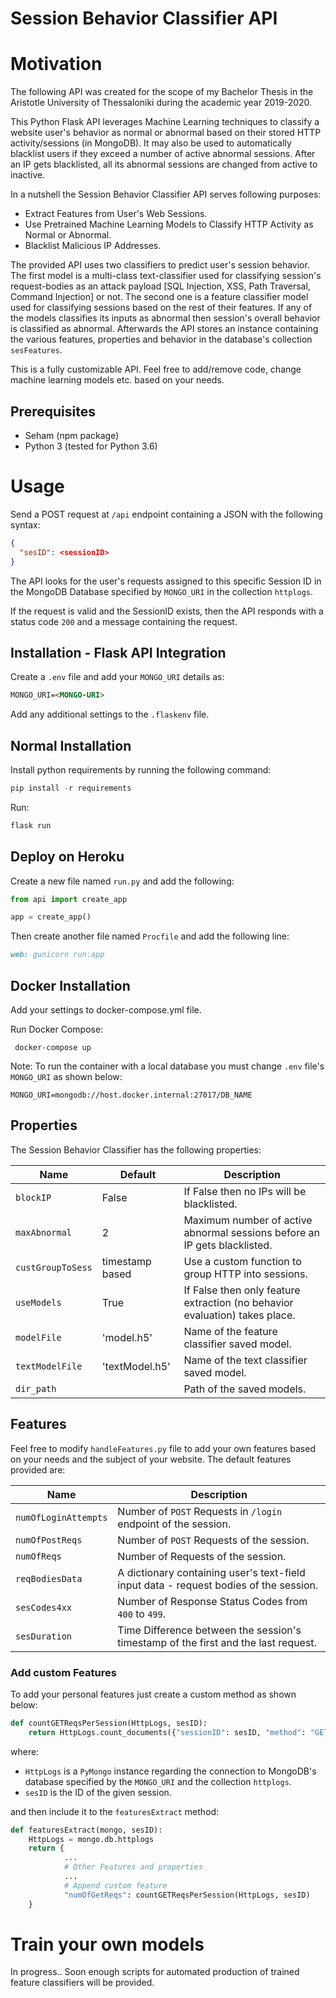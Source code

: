 # Session Behavior Classifier API


# Motivation

The following API was created for the scope of my Bachelor Thesis in the Aristotle University of Thessaloniki during the academic year 2019-2020.

This Python Flask API leverages Machine Learning techniques to classify a website user's behavior as normal or abnormal based on their stored HTTP activity/sessions (in MongoDB). It may also be used to automatically blacklist users if they exceed a number of active abnormal sessions. After an IP gets blacklisted, all its abnormal sessions are changed from active to inactive. 

In a nutshell the Session Behavior Classifier API serves following purposes:

- Extract Features from User's Web Sessions.
- Use Pretrained Machine Learning Models to Classify HTTP Activity as Normal or Abnormal.
- Blacklist Malicious IP Addresses.

The provided API uses two classifiers to predict user's session behavior. The first model is a multi-class text-classifier used for classifying session's request-bodies as an attack payload [SQL Injection, XSS, Path Traversal, Command Injection] or not. The second one is a feature classifier model used for classifying sessions based on the rest of their features. If any of the models classifies its inputs as abnormal then session's overall behavior is classified as abnormal. Afterwards the API stores an instance containing the various features, properties and behavior in the database's collection  `sesFeatures`.

This is a fully customizable API. Feel free to add/remove code, change machine learning models etc. based on your needs.

## Prerequisites

- Seham (npm package)
- Python 3 (tested for Python 3.6)

# Usage

Send a POST request at `/api` endpoint containing a JSON with the following syntax:

```json
{
  "sesID": <sessionID>
}
```
The API looks for the user's requests assigned to this specific Session ID in the MongoDB Database specified by `MONGO_URI` in the collection `httplogs`.

If the request is valid and the SessionID exists, then the API responds with a status code `200` and a message containing the request.

## Installation - Flask API Integration

Create a `.env` file and add your `MONGO_URI` details as:

```markdown
MONGO_URI=<MONGO-URI>
```

Add any additional settings to the `.flaskenv` file.


## Normal Installation

Install python requirements by running the following command:

```python
pip install -r requirements
```

Run:

```python
flask run
```

## Deploy on Heroku

Create a new file named `run.py` and add the following:

```python
from api import create_app

app = create_app()
```

Then create another file named `Procfile` and add the following line:

```markdown
web: gunicorn run:app
```


## Docker Installation

Add your settings to docker-compose.yml file.

Run Docker Compose:

```
 docker-compose up
```

Note: To run the container with a local database you must change `.env` file's `MONGO_URI` as shown below:

```
MONGO_URI=mongodb://host.docker.internal:27017/DB_NAME
```

## Properties

The Session Behavior Classifier has the following properties:

| Name             | Default          | Description      |
| ---------------- | ---------------- | ---------------- |
| `blockIP`        |        False     | If False then no IPs will be blacklisted.|
| `maxAbnormal `   |        2         | Maximum number of active abnormal sessions before an IP gets blacklisted.|
| `custGroupToSess`| timestamp based  | Use a custom function to group HTTP into sessions.|
| `useModels`      |        True      | If False then only feature extraction (no behavior evaluation) takes place.|
| `modelFile`      |    'model.h5'    | Name of the feature classifier saved model.|
| `textModelFile`  |  'textModel.h5'  | Name of the text classifier saved model.|
| `dir_path`       |   <Script-Dir>   | Path of the saved models.|

## Features

Feel free to modify `handleFeatures.py` file to add your own features based on your needs and the subject of your website. The default features provided are:

| Name             |  Description     |
| ---------------- | ---------------- |
| `numOfLoginAttempts`| Number of `POST` Requests in `/login` endpoint of the session.|
| `numOfPostReqs `    | Number of `POST` Requests of the session.|
| `numOfReqs`         | Number of Requests of the session.|
| `reqBodiesData`     | A dictionary containing user's text-field input data - request bodies of the session.|
| `sesCodes4xx`       | Number of Response Status Codes from `400` to `499`.|
| `sesDuration`       | Time Difference between the session's timestamp of the first and the last request.|

### Add custom Features

To add your personal features just create a custom method as shown below:

```python
def countGETReqsPerSession(HttpLogs, sesID):
    return HttpLogs.count_documents({"sessionID": sesID, "method": "GET"})
```

where:
- `HttpLogs` is a `PyMongo` instance regarding the connection to MongoDB's database specified by the `MONGO_URI` and the collection `httplogs`.
- `sesID` is the ID of the given session.

and then include it to the `featuresExtract` method:

```python
def featuresExtract(mongo, sesID):
    HttpLogs = mongo.db.httplogs
    return {
            ...
            # Other Features and properties
            ...
            # Append custom feature
            "numOfGetReqs": countGETReqsPerSession(HttpLogs, sesID)
    }
```

# Train your own models

In progress.. Soon enough scripts for automated production of trained feature classifiers will be provided.